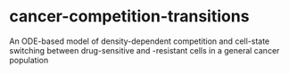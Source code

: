 # cancer-competition-transitions
An ODE-based model of density-dependent competition and cell-state switching between drug-sensitive and -resistant cells in a general cancer population
